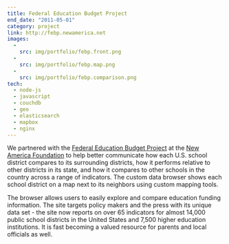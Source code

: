 ```yaml
---
title: Federal Education Budget Project 
end_date: "2011-05-01"
category: project
link: http://febp.newamerica.net
images:
  - 
    src: img/portfolio/febp.front.png
  - 
    src: img/portfolio/febp.map.png
  - 
    src: img/portfolio/febp.comparison.png
tech:
  - node-js
  - javascript
  - couchdb
  - geo
  - elasticsearch
  - mapbox
  - nginx
---
```

We partnered with the [Federal Education Budget Project](http://febp.newamerica.net) at the [New America Foundation](http://newamerica.net) to help better communicate how each U.S. school district compares to its surrounding districts, how it performs relative to other districts in its state, and how it compares to other schools in the country across a range of indicators. The custom data browser shows each school district on a map next to its neighbors using custom mapping tools.

<!--more-->

The browser allows users to easily explore and compare education funding information. The site targets policy makers and the press with its unique data set - the site now reports on over 65 indicators for almost 14,000 public school districts in the United States and 7,500 higher education institutions. It is fast becoming a valued resource for parents and local officials as well.
